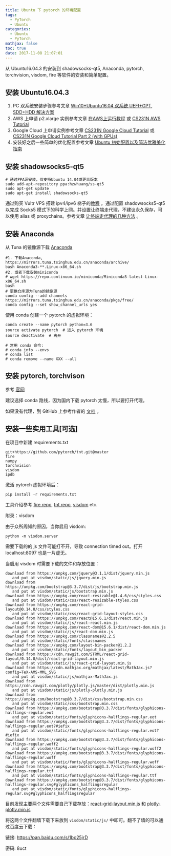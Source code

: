 ```yaml
---
title: Ubuntu 下 pytorch 的环境配置
tags:
  - PyTorch
  - Ubuntu
categories:
  - Ubuntu
  - PyTorch
mathjax: false
toc: true
date: 2017-11-08 21:07:01
---
```


从 Ubuntu16.04.3 的安装到 shadowsocks-qt5, Anaconda, pytorch, torchvision, visdom, fire 等软件的安装和简单配置。

<!--more-->

## 安装 Ubuntu16.04.3

1. PC 双系统安装步骤参考文章 [Win10+Ubuntu16.04 双系统 UEFI+GPT, SDD+HDD 解决方案](http://dday.top/2017/09/14/Win10+Ubuntu16.04%20%E5%8F%8C%E7%B3%BB%E7%BB%9F%20UEFI+GPT,%20SDD+HDD%20%E8%A7%A3%E5%86%B3%E6%96%B9%E6%A1%88/)
2. AWS 上申请 p2.xlarge 实例参考文章 [在AWS上运行教程](http://zh.gluon.ai/chapter_preface/aws.html) 或 [CS231N AWS Tutorial](http://cs231n.github.io/aws-tutorial/)
3. Google Cloud 上申请实例参考文章 [CS231N Google Cloud Tutorial](http://cs231n.github.io/gce-tutorial/) 或 [CS231N Google Cloud Tutorial Part 2 (with GPUs)](http://cs231n.github.io/gce-tutorial-gpus/)
4. 安装好之后一些简单的优化配置参考文章 [Ubuntu 初始配置以及简洁优雅美化指南](http://dday.top/2017/09/26/Ubuntu%20%E5%88%9D%E5%A7%8B%E9%85%8D%E7%BD%AE%E4%BB%A5%E5%8F%8A%E7%AE%80%E6%B4%81%E4%BC%98%E9%9B%85%E7%BE%8E%E5%8C%96%E6%8C%87%E5%8D%97/)

## 安装 shadowsocks5-qt5

```shell
# 通过PPA源安装，仅支持Ubuntu 14.04或更高版本
sudo add-apt-repository ppa:hzwhuang/ss-qt5
sudo apt-get update
sudo apt-get install shadowsocks-qt5
```

通过购买 Vultr VPS 搭建 ipv4/ipv6 梯子的[教程](http://blog.csdn.net/QingHeShiJiYuan/article/details/53330581) 。通过配置 shadowsocks5-qt5 以完成 Socks5 模式下的科学上网。并设置让终端走代理，不建议永久保存，可以使用 alias 或 proxychains。参考文章 [让终端走代理的几种方法](https://blog.fazero.me/2015/09/15/%E8%AE%A9%E7%BB%88%E7%AB%AF%E8%B5%B0%E4%BB%A3%E7%90%86%E7%9A%84%E5%87%A0%E7%A7%8D%E6%96%B9%E6%B3%95/) 。

## 安装 Anaconda

从 Tuna 的镜像源下载 [Anaconda](https://mirrors.tuna.tsinghua.edu.cn/anaconda/archive/)

```shell
#1. 下载Anaconda, https://mirrors.tuna.tsinghua.edu.cn/anaconda/archive/
bash Anaconda3-**.Linux-x86_64.sh
#2. 或者下载安装miniconda
# wget https://repo.continuum.io/miniconda/Miniconda3-latest-Linux-x86_64.sh
bash
# 更换仓库源为Tuna的镜像源
conda config --add channels https://mirrors.tuna.tsinghua.edu.cn/anaconda/pkgs/free/
conda config --set show_channel_urls yes
```

使用 conda 创建一个 pytorch 的虚拟环境：

```
conda create --name pytorch python=3.6
source activate pytorch  # 进入 pytorch 环境
source deactivate  # 离开

# 常用 conda 命令:
# conda info --envs
# conda list
# conda remove --name XXX --all
```



## 安装 pytorch, torchvison

参考 [官网](http://pytorch.org/) 

建议选择 conda 路线，因为国内下载 pytorch 太慢，所以要打开代理。

如果没有代理，到 GitHub 上参考作者的 [文档](https://github.com/pytorch/pytorch#from-source) 。



## 安装一些实用工具[可选]

在项目中新建 requirements.txt

```
git+https://github.com/pytorch/tnt.git@master
fire
numpy
torchvision
visdom
ipdb
```

激活 pytorch 虚拟环境后：

```shell
pip install -r requirements.txt
```

工具介绍参考 [fire repo](https://github.com/google/python-fire), [tnt repo](https://github.com/pytorch/tnt), [visdom](https://github.com/facebookresearch/visdom) etc.

附录：visdom

由于众所周知的原因，当你启用 visdom: 

```
python -m visdom.server
```

 需要下载的的 js 文件可能打不开，导致 connection timed out。打开 localhost:8097 也是一片虚无。

当启用 visdom 时需要下载的文件和存放位置：

```
download from https://unpkg.com/jquery@3.1.1/dist/jquery.min.js 
   and put at visdom/static/js/jquery.min.js
download from https://unpkg.com/bootstrap@3.3.7/dist/js/bootstrap.min.js 
   and put at visdom/static/js/bootstrap.min.js
download from https://unpkg.com/react-resizable@1.4.6/css/styles.css 
   and put at visdom/static/css/react-resizable-styles.css
download from https://unpkg.com/react-grid-layout@0.14.0/css/styles.css
   and put at visdom/static/css/react-grid-layout-styles.css
download from https://unpkg.com/react@15.6.1/dist/react.min.js
   and put at visdom/static/js/react-react.min.js
download from https://unpkg.com/react-dom@15.6.1/dist/react-dom.min.js 
   and put at visdom/static/js/react-dom.min.js
download from https://unpkg.com/classnames@2.2.5 
   and put at visdom/static/fonts/classnames
download from https://unpkg.com/layout-bin-packer@1.2.2 
   and put at visdom/static/fonts/layout_bin_packer
download from https://cdn.rawgit.com/STRML/react-grid-layout/0.14.0/dist/react-grid-layout.min.js 
   and put at visdom/static/js/react-grid-layout.min.js
download from https://cdn.mathjax.org/mathjax/latest/MathJax.js?config=TeX-AMS-MML_SVG 
   and put at visdom/static/js/mathjax-MathJax.js
download from https://cdn.rawgit.com/plotly/plotly.js/master/dist/plotly.min.js 
   and put at visdom/static/js/plotly-plotly.min.js
download from https://unpkg.com/bootstrap@3.3.7/dist/css/bootstrap.min.css 
   and put at visdom/static/css/bootstrap.min.css
download from https://unpkg.com/bootstrap@3.3.7/dist/fonts/glyphicons-halflings-regular.eot 
   and put at visdom/static/fonts/glyphicons-halflings-regular.eot
download from https://unpkg.com/bootstrap@3.3.7/dist/fonts/glyphicons-halflings-regular.eot?#iefix 
   and put at visdom/static/fonts/glyphicons-halflings-regular.eot?#iefix
download from https://unpkg.com/bootstrap@3.3.7/dist/fonts/glyphicons-halflings-regular.woff2 
   and put at visdom/static/fonts/glyphicons-halflings-regular.woff2
download from https://unpkg.com/bootstrap@3.3.7/dist/fonts/glyphicons-halflings-regular.woff 
   and put at visdom/static/fonts/glyphicons-halflings-regular.woff
download from https://unpkg.com/bootstrap@3.3.7/dist/fonts/glyphicons-halflings-regular.ttf 
   and put at visdom/static/fonts/glyphicons-halflings-regular.ttf
download from https://unpkg.com/bootstrap@3.3.7/dist/fonts/glyphicons-halflings-regular.svg#glyphicons_halflingsregular 
   and put at visdom/static/fonts/glyphicons-halflings-regular.svg#glyphicons_halflingsregular
```

目前发现主要两个文件需要自己下载存放：[react-grid-layout.min.js](https://cdn.rawgit.com/STRML/react-grid-layout/0.14.0/dist/react-grid-layout.min.js)  和 [plotly-plotly.min.js](https://cdn.rawgit.com/plotly/plotly.js/master/dist/plotly.min.js )

将这两个文件翻墙下载下来放到 `visdom/static/js/` 中即可。翻不了墙的可以通过百度云下载：

链接: https://pan.baidu.com/s/1bo25jrD 

密码: 8uct